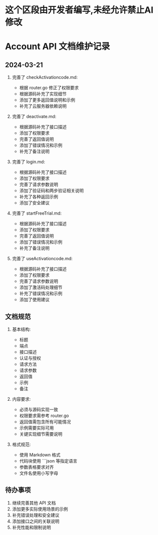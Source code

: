 # 这个区段由开发者编写,未经允许禁止AI修改

# Account API 文档维护记录

## 2024-03-21

1. 完善了 checkActivationcode.md:
   - 根据 router.go 修正了权限要求
   - 根据源码补充了实现细节
   - 添加了更多返回值说明和示例
   - 补充了云服务器依赖说明

2. 完善了 deactivate.md:
   - 根据源码补充了接口描述
   - 添加了权限要求
   - 完善了返回值说明
   - 添加了错误情况和示例
   - 补充了备注说明

3. 完善了 login.md:
   - 根据源码补充了接口描述
   - 添加了权限要求
   - 完善了请求参数说明
   - 添加了验证码和两步验证相关说明
   - 补充了各种返回示例
   - 添加了安全建议

4. 完善了 startFreeTrial.md:
   - 根据源码补充了接口描述
   - 添加了权限要求
   - 完善了返回值说明
   - 添加了错误情况和示例
   - 补充了备注说明

5. 完善了 useActivationcode.md:
   - 根据源码补充了接口描述
   - 添加了权限要求
   - 完善了请求参数说明
   - 添加了激活码处理细节
   - 补充了错误情况和示例
   - 添加了使用建议

## 文档规范

1. 基本结构:
   - 标题
   - 端点
   - 接口描述
   - 认证与授权
   - 请求方法
   - 请求参数
   - 返回值
   - 示例
   - 备注

2. 内容要求:
   - 必须与源码实现一致
   - 权限要求需参考 router.go
   - 返回值需包含所有可能情况
   - 示例需要实际可用
   - 关键实现细节需要说明

3. 格式规范:
   - 使用 Markdown 格式
   - 代码块使用 ```json 等指定语言
   - 参数表格要求对齐
   - 文件名使用小写字母

## 待办事项

1. 继续完善其他 API 文档
2. 添加更多实际使用场景的示例
3. 补充错误处理和安全建议
4. 添加接口之间的关联说明
5. 补充性能和限制说明 